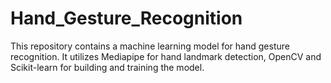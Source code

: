 # Hand_Gesture_Recognition
This repository contains a machine learning model for hand gesture recognition. It utilizes Mediapipe for hand landmark detection,  OpenCV  and Scikit-learn for building and training the model.
